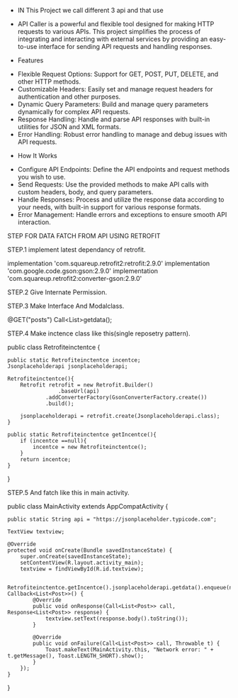 * IN This Project we call different 3 api and that use 
* API Caller is a powerful and flexible tool designed for making HTTP requests to various APIs. This project simplifies the process of integrating and interacting with external services by providing an easy-to-use interface for sending API requests and handling responses.

 * Features
- Flexible Request Options: Support for GET, POST, PUT, DELETE, and other HTTP methods.
- Customizable Headers: Easily set and manage request headers for authentication and other purposes.
- Dynamic Query Parameters: Build and manage query parameters dynamically for complex API requests.
- Response Handling: Handle and parse API responses with built-in utilities for JSON and XML formats.
- Error Handling: Robust error handling to manage and debug issues with API requests.
 * How It Works
- Configure API Endpoints: Define the API endpoints and request methods you wish to use.
- Send Requests: Use the provided methods to make API calls with custom headers, body, and query parameters.
- Handle Responses: Process and utilize the response data according to your needs, with built-in support for various response formats.
- Error Management: Handle errors and exceptions to ensure smooth API interaction.

STEP FOR DATA FATCH FROM API USING RETROFIT

STEP.1
implement latest dependancy of retrofit.

  implementation 'com.squareup.retrofit2:retrofit:2.9.0'
  implementation 'com.google.code.gson:gson:2.9.0'
  implementation 'com.squareup.retrofit2:converter-gson:2.9.0'

STEP.2
Give Internate Permission.

  <uses-permission android:name="android.permission.INTERNET"/>

STEP.3
Make Interface And Modalclass.

  @GET("posts")
    Call<List<Post>>getdata();

STEP.4
Make inctence class like this(single reposetry pattern).

public class Retrofiteinctentce {

    public static Retrofiteinctentce incentce;
    Jsonplaceholderapi jsonplaceholderapi;

    Retrofiteinctentce(){
        Retrofit retrofit = new Retrofit.Builder()
                    .baseUrl(api)
                .addConverterFactory(GsonConverterFactory.create())
                .build();

        jsonplaceholderapi = retrofit.create(Jsonplaceholderapi.class);
    }

    public static Retrofiteinctentce getIncentce(){
        if (incentce ==null){
            incentce = new Retrofiteinctentce();
        }
        return incentce;
    }
}

STEP.5
And fatch like this in main activity.

public class MainActivity extends AppCompatActivity {

    public static String api = "https://jsonplaceholder.typicode.com";

    TextView textview;

    @Override
    protected void onCreate(Bundle savedInstanceState) {
        super.onCreate(savedInstanceState);
        setContentView(R.layout.activity_main);
        textview = findViewById(R.id.textview);

        Retrofiteinctentce.getIncentce().jsonplaceholderapi.getdata().enqueue(new Callback<List<Post>>() {
            @Override
            public void onResponse(Call<List<Post>> call, Response<List<Post>> response) {
                textview.setText(response.body().toString());
            }

            @Override
            public void onFailure(Call<List<Post>> call, Throwable t) {
                Toast.makeText(MainActivity.this, "Network error: " + t.getMessage(), Toast.LENGTH_SHORT).show();
            }
        });
    }
}

  


